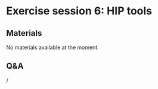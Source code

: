 # Exercise session 6: HIP tools

<!--
Exercise assignments can be found in the [AMD exercise notes](https://hackmd.io/@gmarkoma/lumi_finland),
sections on [HIP Exercises](https://hackmd.io/@gmarkoma/lumi_finland#HIP-Exercises) and
[Hipify](https://hackmd.io/@gmarkoma/lumi_finland#Hipify).

Exercise files can be copied from `Exercises/AMD/HPCTrainingExamples`.
-->


## Materials

No materials available at the moment.

<!--
Temporary location of materials (for the lifetime of the training project):

-   Exercises can be copied from `/project/project_465001098/exercises/AMD/HPCTrainingExamples`
-->

<!--
Materials on the web:

-   [AMD exercise assignments and notes](https://hackmd.io/@gmarkoma/lumi_finland)

    [PDF backup](https://462000265.lumidata.eu/4day-20241028/files/LUMI-4day-20241028-Exercises_AMD.pdf)
    and [local web backup](exercises_AMD_hackmd.md).

-   Exercise files: 
    [Download as .tar.bz2](https://462000265.lumidata.eu/4day-20241028/files/LUMI-4day-20241028-Exercises_AMD.tar.bz2)
    or [download as .tar](https://462000265.lumidata.eu/4day-20241028/files/LUMI-4day-20241028-Exercises_AMD.tar)
-->

<!--
Archived materials on LUMI:

-   Exercise assignments PDF: `/appl/local/training/4day-20241028/files/LUMI-4day-20241028-Exercises_AMD.pdf`

-   Exercise files:
    `/appl/local/training/4day-20241028/files/LUMI-4day-20241028-Exercises_AMD.tar.bz2`
    or `/appl/local/training/4day-20241028/files/LUMI-4day-20241028-Exercises_AMD.tar`
-->


## Q&A

/
